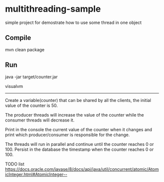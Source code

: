 # multithreading-sample
simple project for demostrate how to use some thread in one object

## Compile 
mvn clean package 

## Run 
java -jar target/counter.jar

 visualvm 

-----------------------------------------
Create a variable(counter) that can be shared by all the clients, the initial value of the counter is 50.

The producer threads will increase the value of the counter while the consumer threads will decrease it.

Print in the console the current value of the counter when it changes and print which producer/consumer is responsible for the change.

The threads will run in parallel and continue until the counter reaches 0 or 100. Persist in the database the timestamp when the counter reaches 0 or 100.


TODO list 
https://docs.oracle.com/javase/8/docs/api/java/util/concurrent/atomic/AtomicInteger.html#AtomicInteger--